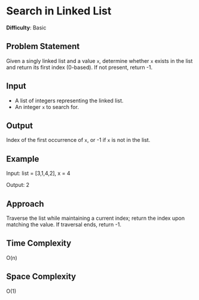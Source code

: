 # Search in Linked List

**Difficulty**: Basic

## Problem Statement
Given a singly linked list and a value `x`, determine whether `x` exists in the list and return its first index (0-based). If not present, return -1.

## Input
- A list of integers representing the linked list.
- An integer `x` to search for.

## Output
Index of the first occurrence of `x`, or -1 if `x` is not in the list.

## Example
Input: list = [3,1,4,2], x = 4

Output: 2

## Approach
Traverse the list while maintaining a current index; return the index upon matching the value. If traversal ends, return -1.

## Time Complexity
O(n)

## Space Complexity
O(1)
